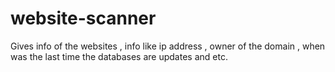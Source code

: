 # website-scanner
Gives info of the websites , info like ip address , owner of the domain , when was the last time the databases are updates and etc.
